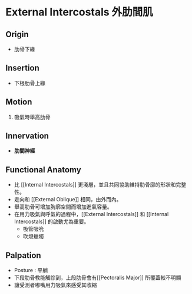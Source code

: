 # External Intercostals 外肋間肌
## Origin
* 肋骨下緣  

## Insertion
* 下根肋骨上緣  

## Motion
1. 吸氣時舉高肋骨  

## Innervation
* **肋間神經**  

## Functional Anatomy
* 比 [[Internal Intercostals]] 更淺層，並且共同協助維持肋骨廓的形狀和完整性。
* 走向和 [[External Oblique]] 相同，由外而內。
* 舉高肋骨可增加胸廓空間而增加進氣容量。
* 在用力吸氣與呼氣的過程中，[[External Intercostals]] 和 [[Internal Intercostals]] 的啟動尤為重要。
	* 吸管吸吮
	* 吹熄蠟燭  

## Palpation
* Posture : 平躺
* 下段肋骨教能觸診到，上段肋骨會有[[Pectoralis Major]] 所覆蓋較不明顯
* 讓受測者嘟嘴用力吸氣來感受其收縮